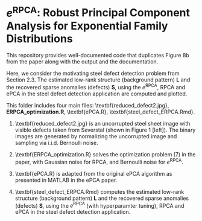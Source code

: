 # $e^{\text{RPCA}}$: Robust Principal Component Analysis for Exponential Family Distributions

This repository provides well-documented code that duplicates Figure 8b from the paper along with the output and the documentation.

Here, we consider the motivating steel defect detection problem from Section 2.3. The estimated low-rank structure (background pattern) $\mathbf{L}$ and the recovered sparse anomalies (defects) $\mathbf{S}$, using the $e^{\text{RPCA}}$, RPCA and ePCA in the steel defect detection application are computed and plotted. 

This folder includes four main files: \textbf{reduced_defect2.jpg}, $\textbf{ERPCA_optimization.R}$, \textbf{ePCA.R}, \textbf{steel_defect_ERPCA.Rmd}.

1. \textbf{reduced_defect2.jpg} is an uncorrupted steel sheet image with visible defects taken from Severstal (shown in Figure 1 [left]). The binary images are generated by normalizing the uncorrupted image and sampling via i.i.d. Bernoulli noise.

2. \textbf{ERPCA_optimization.R} solves the optimization problem (7) in the paper, with Gaussian noise for RPCA, and Bernoulli noise for $e^{\text{RPCA}}$.

3. \textbf{ePCA.R} is adapted from the original ePCA algorithm as presented in MATLAB in the ePCA paper.

4. \textbf{steel_defect_ERPCA.Rmd} computes the estimated low-rank structure (background pattern) $\mathbf{L}$ and the recovered sparse anomalies (defects) $\mathbf{S}$, using the $e^{\text{RPCA}}$ (with hyperparamter tuning), RPCA and ePCA in the steel defect detection application.

